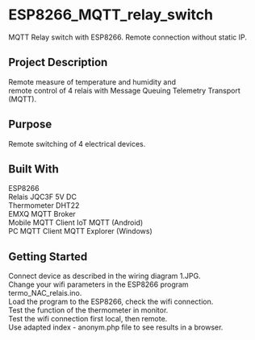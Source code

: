 # ESP8266_MQTT_relay_switch
MQTT Relay switch with ESP8266. Remote connection without static IP.

## Project Description
Remote measure of temperature and humidity and  
remote control of 4 relais with Message Queuing Telemetry Transport (MQTT).

## Purpose
Remote switching of 4 electrical devices.

## Built With  
ESP8266  
Relais JQC3F 5V DC  
Thermometer DHT22  
EMXQ MQTT Broker  
Mobile MQTT Client IoT MQTT (Android)  
PC MQTT Client MQTT Explorer (Windows)  


## Getting Started  
Connect device as described in the wiring diagram 1.JPG.  
Change your wifi parameters in the ESP8266 program termo_NAC_relais.ino.  
Load the program to the ESP8266, check the wifi connection.  
Test the function of the thermometer in monitor.  
Test the wifi connection first local, then remote.  
Use adapted index - anonym.php file to see results in a browser. 

